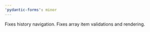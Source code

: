 ```yaml
---
'pydantic-forms': minor
---
```


Fixes history navigation. Fixes array item validations and rendering.
